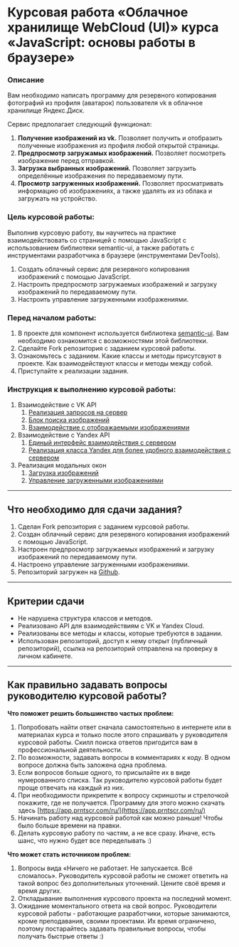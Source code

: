 # Курсовая работа «Облачное хранилище WebCloud (UI)» курса «JavaScript: основы работы в браузере»
### Описание
Вам необходимо написать программу для резервного копирования фотографий из профиля (аватарок) пользователя vk в облачное хранилище Яндекс.Диск.

Сервис предполагает следующий функционал:
1. **Получение изображений из vk.** Позволяет получить и отобразить полученные изображения из профиля любой открытой страницы.
2. **Предпросмотр загружамых изображений.** Позволяет посмотреть изображение перед отправкой.
3. **Загрузка выбранных изображений.** Позволяет загрузить определённые изображения по передаваемому пути.
4. **Просмотр загруженных изображений.** Позволяет просматривать информацию об изображениях, а также удалять их из облака и загружать на устройство.

### Цель курсовой работы:

Выполнив курсовую работу, вы научитесь на практике взаимодействовать со страницей с помощью JavaScript с использованием библиотеки semantic-ui, а также работать с инструментами разработчика в браузере (инструментами DevTools).

1. Создать облачный сервис для резервного копирования изображений с помощью JavaScript.
2. Настроить предпросмотр загружаемых изображений и загрузку изображений по передаваемому пути.
3. Настроить управление загруженными изображениями.

### Перед началом работы:
1. В проекте для компонент используется библиотека [semantic-ui](https://semantic-ui.com/). Вам необходимо ознакомится с возможностями этой библиотеки.
2. Сделайте Fork репозитория с заданием курсовой работы.
3. Ознакомьтесь с заданием. Какие классы и методы присутсвуют в проекте. Как взаимодействуют классы и методы между собой.
4. Приступайте к реализации задания.

### Инструкция к выполнению курсовой работы:

1. Взаимодействие с VK API
    1. [Реализация запросов на сервер](./md/vk_api.md)
    2. [Блок поиска изображений](./md/search_block.md)
    3. [Взаимодействие с отображаемыми изображениями](./md/image_viewer.md)
2. Взаимодействие с Yandex API
    1. [Единый интерфейс взаимодействия с сервером](./md/createRequest.md)
    2. [Реализация класса Yandex для более удобного взаимодействия с сервером](./md/yandex_api.md)
3. Реализация модальных окон
    1. [Загрузка изображений](./md/upload_images.md)
    2. [Управление загруженными изображениями](./md/control_uploaded_images.md)

---
## Что необходимо для сдачи задания?

1. Сделан Fork репозитория с заданием курсовой работы.
1. Создан облачный сервис для резервного копирования изображений с помощью JavaScript.
1. Настроен предпросмотр загружаемых изображений и загрузку изображений по передаваемому пути.
1. Настроено управление загруженными изображениями.
1. Репозиторий загружен на [Github](https://github.com/).

---
## Критерии сдачи
- Не нарушена структура классов и методов.
- Реализовано API для взаимодействиям с VK и Yandex Cloud.
- Реализованы все методы и классы, которые требуются в задании.
- Использован репозиторий, доступ к нему открыт (публичный репозиторий), ссылка на репозиторий отправлена на проверку в личном кабинете.

---
## Как правильно задавать вопросы руководителю курсовой работы?

**Что поможет решить большинство частых проблем:**

1. Попробовать найти ответ сначала самостоятельно в интернете или в материалах курса и только после этого спрашивать у руководителя курсовой работы. Скилл поиска ответов пригодится вам в профессиональной деятельности.
1. По возможности, задавать вопросы в комментариях к коду. В одном вопросе должна быть заложена одна проблема.
1. Если вопросов больше одного, то присылайте их в виде нумерованного списка. Так руководителю курсовой работы будет проще отвечать на каждый из них. 
1. При необходимости прикрепите к вопросу скриншоты и стрелочкой покажите, где не получается. Программу для этого можно скачать здесь [https://app.prntscr.com/ru/](https://app.prntscr.com/ru/)
1. Начинать работу над курсовой работой как можно раньше! Чтобы было больше времени на правки.
1. Делать курсовую работу по частям, а не все сразу. Иначе, есть шанс, что нужно будет все переделывать :)

**Что может стать источником проблем:**

1. Вопросы вида «Ничего не работает. Не запускается. Всё сломалось». Руководитель курсовой работы не сможет ответить на такой вопрос без дополнительных уточнений. Цените своё время и время других.
1. Откладывание выполнения курсового проекта на последний момент.
1. Ожидание моментального ответа на свой вопрос. Руководители курсовой работы - работающие разработчики, которые занимаются, кроме преподавания, своими проектами. Их время ограничено, поэтому постарайтесь задавать правильные вопросы, чтобы получать быстрые ответы :)
